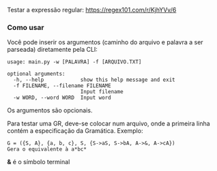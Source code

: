 Testar a expressão regular: https://regex101.com/r/KjhYVv/6

### Como usar

Você pode inserir os argumentos (caminho do arquivo e palavra a ser parseada) diretamente pela CLI:
```
usage: main.py -w [PALAVRA] -f [ARQUIVO.TXT]

optional arguments:
  -h, --help            show this help message and exit
  -f FILENAME, --filename FILENAME
                        Input filename
  -w WORD, --word WORD  Input word
```
Os argumentos são opcionais.


Para testar uma GR, deve-se colocar num arquivo, onde a primeira linha contém a especificação da Gramática.
Exemplo:
```
G = ({S, A}, {a, b, c}, S, {S->aS, S->bA, A->&, A->cA})
Gera o equivalente à a*bc* 
``` 

**&** é o símbolo terminal
